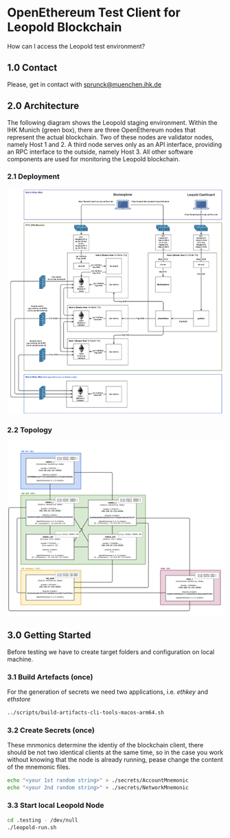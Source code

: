# OpenEthereum Test Client for Leopold Blockchain

How can I access the Leopold test environment?

## 1.0 Contact

Please, get in contact with [sprunck@muenchen.ihk.de](mailto:sprunck@muenchen.ihk.de)

## 2.0 Architecture

The following diagram shows the Leopold staging environment. Within the IHK Munich (green box), there are
three OpenEthereum nodes that represent the actual blockchain. Two of these nodes are validator nodes, namely
Host 1 and 2. A third node serves only as an API interface, providing an RPC interface to the outside, namely
Host 3. All other software components are used for monitoring the Leopold blockchain.

### 2.1 Deployment

![Leopold staging environment infrastructure diagram](images/leopold-infrastructure-view-staging.png)

### 2.2 Topology

![Leopold staging environment topology diagram](images/leopold-topologie-stag-6.2.1.png)

## 3.0 Getting Started

Before testing we have to create target folders and configuration on local machine.

### 3.1 Build Artefacts (once)

For the generation of secrets we need two applications, i.e. *ethkey* and *ethstore*

```bash
../scripts/build-artifacts-cli-tools-macos-arm64.sh
```

### 3.2 Create Secrets (once)

These mnmonics determine the identiy of the blockchain client, there should be not
two identical clients at the same time, so in the case you work without knowing that
the node is already running, pease change the content of the mnemonic files.

```bash
echo "<your 1st random string>" > ./secrets/AccountMnemonic
echo "<your 2nd random string>" > ./secrets/NetworkMnemonic
```

### 3.3 Start local Leopold Node

```bash
cd .testing - /dev/null
./leopold-run.sh
```
